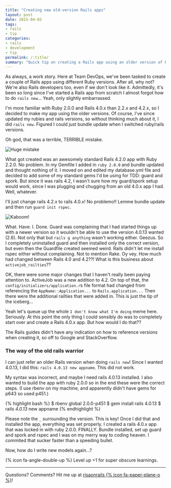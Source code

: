 ```yaml
---
title: "Creating new old-version Rails apps"
layout: post
date: 2015-04-02   
tags: 
- rails
- tip
categories: 
- rails
- development
- tip
permalink: /:title/
summary: "Quick tip on creating a Rails app using an older version of Rails than the one you've got already"
---
```


As always, a work story. Here at Team DevOps, we've been tasked to create a couple of Rails apps using different Ruby versions. After all, why not? We're also Rails developers too, even if we don't look like it. Admittedly, it's been so long since I've started a Rails app from scratch I almost forgot how to do `rails new`... Yeah, only slightly embarrassed.

I'm more familiar with Ruby 2.0.0 and Rails 4.0.x than 2.2.x and 4.2.x, so I decided to make my app using the older versions. Of course, I've since updated my rubies and rails versions, so without thinking much about it, I did `rails new`. Figured I could just bundle update when I switched ruby/rails versions.

Oh god, that was a terrible, TERRIBLE mistake.

![Huge mistake](http://www.nicknotas.com/wp-content/uploads/2013/04/Ive_Made_a_Huge_Mistake.jpg)

What got created was an awesomely standard Rails 4.2.0 app with Ruby 2.2.0. No problem. In my Gemfile I added in `ruby 2.0.0` and bundle updated and thought nothing of it. I moved on and edited my database.yml file and decided to add some of my standard gems I'd be using for TDD: guard and spork. But since it was rails 4.2, I wasn't sure how my guard/spork setup would work, since I was plugging and chugging from an old 4.0.x app I had. Well, whatever.

I'll just change rails 4.2.x to rails 4.0.x! No problemo!! Lemme bundle update and then run `guard init rspec`. 

![Kaboom!](http://stream1.gifsoup.com/view/897102/mushroom-cloud-o.gif)

What. Have. I. Done. Guard was complaining that I had started things up with a newer version so it wouldn't be able to use the version 4.0.13 wanted (2.6). Not only that but `rails g anything` wasn't working either. Geezus. So I completely uninstalled guard and then installed only the correct version, but even then the Guardfile created seemed weird. Rails didn't let me install rspec either without complaining. Not to mention Rake. Oy vey. How much had changed between Rails 4.0 and 4.2??! What is this business about `activejob_railties`??

OK, there were some major changes that I haven't really been paying attention to. ActiveJob was a new addition to 4.2. On top of that, the `config/initializers/application.rb` file format had changed from referencing the `AppName::Application...` to `Rails.application...` Then there were the additional railties that were added in. This is just the tip of the iceberg...

Yeah let's queue up the whole `I don't know what I'm doing` meme here. Seriously. At this point the only thing I could sensibly do was to completely start over and create a Rails 4.0.x app. But how would I do that?? 

The Rails guides didn't have any indication on how to reference versions when creating it, so off to Google and StackOverflow.

### The way of the old rails warrior
I can just refer an older Rails version when doing `rails new`! Since I wanted 4.0.13, I did this: `rails 4.0.13 new appname`. This did not work.

My syntax was incorrect, and maybe I need rails 4.0.13 installed. I also wanted to build the app with ruby 2.0.0 so in the end these were the correct steps. (I use rbenv on my machine, and apparently didn't have gems for p643 so used p451.)

{% highlight bash %}
$ rbenv global 2.0.0-p451
$ gem install rails 4.0.13
$ rails _4.0.13_ new appname
{% endhighlight %}

Please note the `_` surrounding the version. This is key! Once I did that and installed the app, everything was set properly. I created a rails 4.0.x app that was locked in with ruby 2.0.0. FINALLY. Bundle installed, set up guard and spork and rspec and I was on my merry way to coding heaven. I commited that sucker faster than a speeding bullet.

Now, how do I write new models again...?

{% icon fa-angle-double-up %} Level up +1 for super obscure learnings.

***

Questions? Comments? Hit me up at [risaonrails {% icon fa-paper-plane-o %}][email]!

[email]: mailto:risaonrails@gmail.com